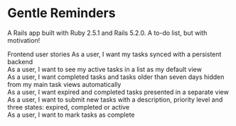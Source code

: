 # Gentle Reminders

A Rails app built with Ruby 2.5.1 and Rails 5.2.0. A to-do list, but with motivation!

Frontend user stories
As a user, I want my tasks synced with a persistent backend 	
As a user, I want to see my active tasks in a list as my default view 	
As a user, I want completed tasks and tasks older than seven days hidden from my main task views automatically 	
As a user, I want expired and completed tasks presented in a separate view 	
As a user, I want to submit new tasks with a description, priority level and three states: expired, completed or active 	
As a user, I want to mark tasks as complete 	